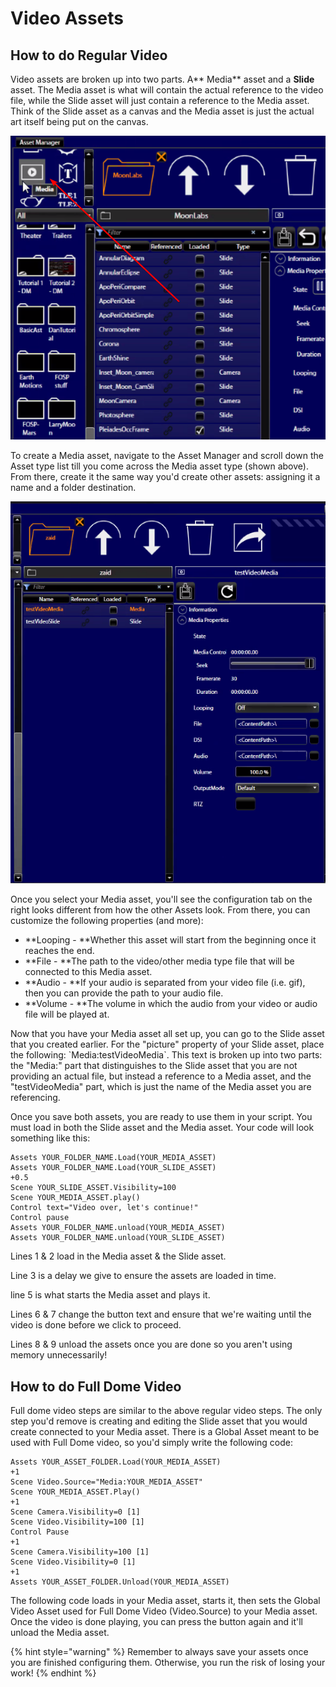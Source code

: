 # Video Assets

## How to do Regular Video

Video assets are broken up into two parts. A** Media** asset and a **Slide** asset. The Media asset is what will contain the actual reference to the video file, while the Slide asset will just contain a reference to the Media asset. Think of the Slide asset as a canvas and the Media asset is just the actual art itself being put on the canvas.&#x20;

![Media asset](<../.gitbook/assets/image (15).png>)

To create a Media asset, navigate to the Asset Manager and scroll down the Asset type list till you come across the Media asset type (shown above). From there, create it the same way you'd create other assets: assigning it a name and a folder destination.&#x20;

![Media asset configuration tab](<../.gitbook/assets/image (16).png>)

Once you select your Media asset, you'll see the configuration tab on the right looks different from how the other Assets look. From there, you can customize the following properties (and more):

* **Looping - **Whether this asset will start from the beginning once it reaches the end.
* **File - **The path to the video/other media type file that will be connected to this Media asset.
* **Audio - **If your audio is separated from your video file (i.e. gif), then you can provide the path to your audio file.
* **Volume - **The volume in which the audio from your video or audio file will be played at.

Now that you have your Media asset all set up, you can go to the Slide asset that you created earlier. For the "picture" property of your Slide asset, place the following: \`Media:testVideoMedia\`. This text is broken up into two parts:  the "Media:" part that distinguishes to the Slide asset that you are not providing an actual file, but instead a reference to a Media asset, and the "testVideoMedia" part, which is just the name of the Media asset you are referencing.

Once you save both assets, you are ready to use them in your script. You must load in both the Slide asset and the Media asset. Your code will look something like this:

```
Assets YOUR_FOLDER_NAME.Load(YOUR_MEDIA_ASSET) 
Assets YOUR_FOLDER_NAME.Load(YOUR_SLIDE_ASSET) 
+0.5
Scene YOUR_SLIDE_ASSET.Visibility=100 
Scene YOUR_MEDIA_ASSET.play()
Control text="Video over, let's continue!"
Control pause
Assets YOUR_FOLDER_NAME.unload(YOUR_MEDIA_ASSET) 
Assets YOUR_FOLDER_NAME.unload(YOUR_SLIDE_ASSET)
```

Lines 1 & 2 load in the Media asset & the Slide asset.&#x20;

Line 3 is a delay we give to ensure the assets are loaded in time.&#x20;

line 5 is what starts the Media asset and plays it.&#x20;

Lines 6 & 7 change the button text and ensure that we're waiting until the video is done before we click to proceed.

Lines 8 & 9 unload the assets once you are done so you aren't using memory unnecessarily!

## How to do Full Dome Video

Full dome video steps are similar to the above regular video steps. The only step you'd remove is creating and editing the Slide asset that you would create connected to your Media asset. There is a Global Asset meant to be used with Full Dome video, so you'd simply write the following code:

```
Assets YOUR_ASSET_FOLDER.Load(YOUR_MEDIA_ASSET)
+1
Scene Video.Source="Media:YOUR_MEDIA_ASSET"
Scene YOUR_MEDIA_ASSET.Play()
+1
Scene Camera.Visibility=0 [1]
Scene Video.Visibility=100 [1]
Control Pause
+1
Scene Camera.Visibility=100 [1]
Scene Video.Visibility=0 [1]
+1
Assets YOUR_ASSET_FOLDER.Unload(YOUR_MEDIA_ASSET)
```

The following code loads in your Media asset, starts it, then sets the Global Video Asset used for Full Dome Video (Video.Source) to your Media asset. Once the video is done playing, you can press the button again and it'll unload the Media asset.&#x20;

{% hint style="warning" %}
Remember to always save your assets once you are finished configuring them. Otherwise, you run the risk of losing your work!
{% endhint %}
